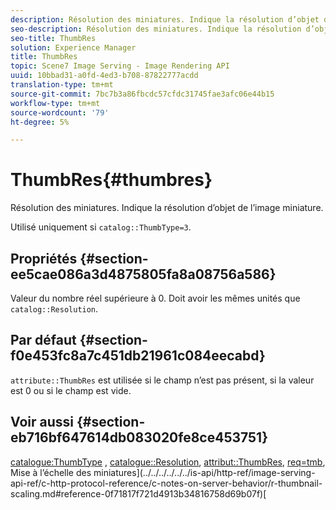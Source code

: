 ```yaml
---
description: Résolution des miniatures. Indique la résolution d’objet de l’image miniature.
seo-description: Résolution des miniatures. Indique la résolution d’objet de l’image miniature.
seo-title: ThumbRes
solution: Experience Manager
title: ThumbRes
topic: Scene7 Image Serving - Image Rendering API
uuid: 10bbad31-a0fd-4ed3-b708-87822777acdd
translation-type: tm+mt
source-git-commit: 7bc7b3a86fbcdc57cfdc31745fae3afc06e44b15
workflow-type: tm+mt
source-wordcount: '79'
ht-degree: 5%

---
```



# ThumbRes{#thumbres}

Résolution des miniatures. Indique la résolution d’objet de l’image miniature.

Utilisé uniquement si `catalog::ThumbType=3`.

## Propriétés {#section-ee5cae086a3d4875805fa8a08756a586}

Valeur du nombre réel supérieure à 0. Doit avoir les mêmes unités que `catalog::Resolution`.

## Par défaut {#section-f0e453fc8a7c451db21961c084eecabd}

`attribute::ThumbRes` est utilisée si le champ n’est pas présent, si la valeur est 0 ou si le champ est vide.

## Voir aussi {#section-eb716bf647614db083020fe8ce453751}

[catalogue:ThumbType](../../../../../../is-api/image-catalog/image-serving-api-ref/c-image-catalog-reference/c-image-svg-data-reference/c-image-data-reference/r-thumbtype-cat.md#reference-41149ddffc8749cba2f8d9c8e2611e03) ,  [catalogue::Resolution](../../../../../../is-api/image-catalog/image-serving-api-ref/c-image-catalog-reference/c-image-svg-data-reference/c-image-data-reference/r-resolution-cat.md#reference-de489f5f36b64bd0831749546f8728e1),  [attribut::ThumbRes](../../../../../../is-api/image-catalog/image-serving-api-ref/c-image-catalog-reference/c-attributes-reference/r-thumbres.md#reference-ac36cbbd0c8c433ebf7f515e54846501),  [req=tmb](../../../../../../is-api/http-ref/image-serving-api-ref/c-http-protocol-reference/c-command-reference/r-req/r-req.md#reference-907cdb4a97034db7ad94695f25552e76), Mise à l’échelle des miniatures](../../../../../../is-api/http-ref/image-serving-api-ref/c-http-protocol-reference/c-notes-on-server-behavior/r-thumbnail-scaling.md#reference-0f71817f721d4913b34816758d69b07f)[
